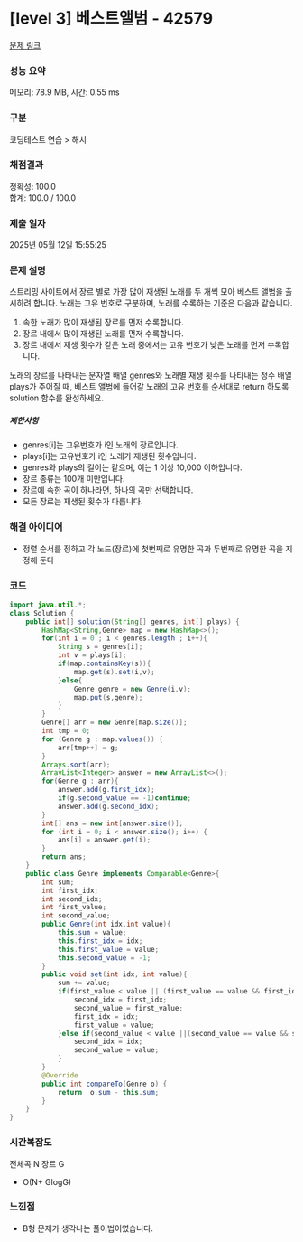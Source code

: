 # [level 3] 베스트앨범 - 42579 

[문제 링크](https://school.programmers.co.kr/learn/courses/30/lessons/42579) 

### 성능 요약

메모리: 78.9 MB, 시간: 0.55 ms

### 구분

코딩테스트 연습 > 해시

### 채점결과

정확성: 100.0<br/>합계: 100.0 / 100.0

### 제출 일자

2025년 05월 12일 15:55:25

### 문제 설명

<p>스트리밍 사이트에서 장르 별로 가장 많이 재생된 노래를 두 개씩 모아 베스트 앨범을 출시하려 합니다. 노래는 고유 번호로 구분하며, 노래를 수록하는 기준은 다음과 같습니다.</p>

<ol>
<li>속한 노래가 많이 재생된 장르를 먼저 수록합니다.</li>
<li>장르 내에서 많이 재생된 노래를 먼저 수록합니다.</li>
<li>장르 내에서 재생 횟수가 같은 노래 중에서는 고유 번호가 낮은 노래를 먼저 수록합니다.</li>
</ol>

<p>노래의 장르를 나타내는 문자열 배열 genres와 노래별 재생 횟수를 나타내는 정수 배열 plays가 주어질 때, 베스트 앨범에 들어갈 노래의 고유 번호를 순서대로 return 하도록 solution 함수를 완성하세요.</p>

<h5>제한사항</h5>

<ul>
<li>genres[i]는 고유번호가 i인 노래의 장르입니다.</li>
<li>plays[i]는 고유번호가 i인 노래가 재생된 횟수입니다.</li>
<li>genres와 plays의 길이는 같으며, 이는 1 이상 10,000 이하입니다.</li>
<li>장르 종류는 100개 미만입니다.</li>
<li>장르에 속한 곡이 하나라면, 하나의 곡만 선택합니다.</li>
<li>모든 장르는 재생된 횟수가 다릅니다.</li>
</ul>

### 해결 아이디어
- 정렬 순서를 정하고 각 노드(장르)에 첫번째로 유명한 곡과 두번째로 유명한 곡을 지정해 둔다

### 코드
``` java
import java.util.*;
class Solution {
    public int[] solution(String[] genres, int[] plays) {
        HashMap<String,Genre> map = new HashMap<>();
        for(int i = 0 ; i < genres.length ; i++){
            String s = genres[i];
            int v = plays[i];
            if(map.containsKey(s)){
                map.get(s).set(i,v);
            }else{
                Genre genre = new Genre(i,v);
                map.put(s,genre);
            }
        }
        Genre[] arr = new Genre[map.size()];
        int tmp = 0;
        for (Genre g : map.values()) {
            arr[tmp++] = g;
        }
        Arrays.sort(arr);
        ArrayList<Integer> answer = new ArrayList<>();
        for(Genre g : arr){
            answer.add(g.first_idx);
            if(g.second_value == -1)continue;
            answer.add(g.second_idx);
        }
        int[] ans = new int[answer.size()];
        for (int i = 0; i < answer.size(); i++) {
            ans[i] = answer.get(i);
        }
        return ans;
    }
    public class Genre implements Comparable<Genre>{
        int sum;
        int first_idx;
        int second_idx;
        int first_value;
        int second_value;
        public Genre(int idx,int value){
            this.sum = value;
            this.first_idx = idx;
            this.first_value = value;
            this.second_value = -1;
        }
        public void set(int idx, int value){
            sum += value;
            if(first_value < value || (first_value == value && first_idx > idx)){
                second_idx = first_idx;
                second_value = first_value;
                first_idx = idx;
                first_value = value;
            }else if(second_value < value ||(second_value == value && second_idx > idx)){
                second_idx = idx;
                second_value = value;
            }
        }
        @Override
        public int compareTo(Genre o) {
            return  o.sum - this.sum;
        }
    }
}
```

### 시간복잡도
전체곡 N
장르 G
- O(N+ GlogG)

### 느낀점
- B형 문제가 생각나는 풀이법이였습니다.